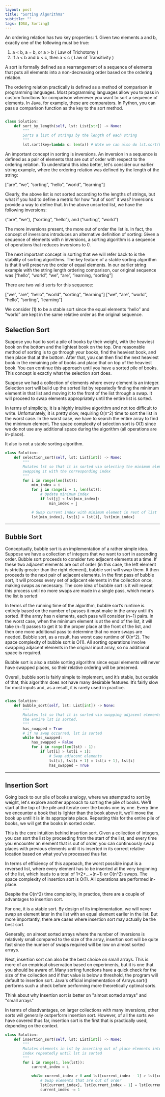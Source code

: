 ```yaml
---
layout: post
title: "Sorting Algorithms"
subtitle: ""
tags: [DSA, Sorting]
---
```


An ordering relation has two key properties: 1. Given two elements a and b, exactly one of the following must be true:
1. a < b, a = b, or a > b ( Law of Trichotomy )
2. If a < b and b < c, then a < c ( Law of Transitivity )

A sort is formally defined as a rearrangement of a sequence of elements that puts all elements into a non-decreasing order based on the ordering relation.

The ordering relation practically is defined as a method of comparison in programming languages. Most programming languages allow you to pass in custom functions for comparison whenever you want to sort a sequence of elements. In Java, for example, these are comparators. In Python, you can pass a comparison function as the key to the sort method.

``` python

class Solution:
    def sort_by_length(self, lst: List[str]) -> None:
        """
        Sorts a list of strings by the length of each string
        """        
        lst.sort(key=lambda x: len(x)) # Note we can also do lst.sort(key=len)

```

An important concept in sorting is inversions. An inversion in a sequence is defined as a pair of elements that are out of order with respect to the ordering relation. To understand this idea better, let's consider our earlier string example, where the ordering relation was defined by the length of the string:

[“are”, “we”, “sorting”, “hello”, “world”, “learning”]

Clearly, the above list is not sorted according to the lengths of strings, but what if you had to define a metric for how “out of sort” it was? Inversions provide a way to define that. In the above unsorted list, we have the following inversions:

(“are”, “we”), 
(“sorting”, “hello”), and 
(“sorting”, “world”)

The more inversions present, the more out of order the list is. In fact, the concept of inversions introduces an alternative definition of sorting: Given a sequence of elements with n inversions, a sorting algorithm is a sequence of operations that reduces inversions to 0.

The next important concept in sorting that we will refer back to is the stability of sorting algorithms. The key feature of a stable sorting algorithm is that it will preserve the order of equal elements. In our earlier string example with the string length ordering comparison, our original sequence was 
[“hello”, “world”, “we”, “are”, “learning, “sorting”]

There are two valid sorts for this sequence:

[“we”, “are”, “hello”, “world”, “sorting”, “learning”]
[“we”, “are”, “world”, “hello”, “sorting”, “learning”]

We consider (1) to be a stable sort since the equal elements “hello” and “world” are kept in the same relative order as the original sequence.

## Selection Sort

Suppose you had to sort a pile of books by their weight, with the heaviest book on the bottom and the lightest book on the top. One reasonable method of sorting is to go through your books, find the heaviest book, and then place that at the bottom. After that, you can then find the next heaviest book in the remaining pile of books and place that on top of the heaviest book. You can continue this approach until you have a sorted pile of books. This concept is exactly what the selection sort does.

Suppose we had a collection of elements where every element is an integer. Selection sort will build up the sorted list by repeatedly finding the minimum element in that list and moving it to the front of the list through a swap. It will proceed to swap elements appropriately until the entire list is sorted.

In terms of simplicity, it is a highly intuitive algorithm and not too difficult to write. Unfortunately, it is pretty slow, requiring O(n^2) time to sort the list in the worst case. In the worst case, we have to search the entire array to find the minimum element.
The space complexity of selection sort is O(1) since we do not use any additional space during the algorithm (all operations are in-place).

It also is <span class="color-orange">not</span> a stable sorting algorithm.

``` python
class Solution:
    def selection_sort(self, lst: List[int]) -> None:
        """
        Mutates lst so that it is sorted via selecting the minimum element and
        swapping it with the corresponding index
        """
        for i in range(len(lst)):
            min_index = i
            for j in range(i + 1, len(lst)):
                # Update minimum index
                if lst[j] < lst[min_index]:
                    min_index = j

            # Swap current index with minimum element in rest of list
            lst[min_index], lst[i] = lst[i], lst[min_index]
```

------------

## Bubble Sort

Conceptually, bubble sort is an implementation of a rather simple idea. Suppose we have a collection of integers that we want to sort in ascending order. Bubble sort proceeds to consider two adjacent elements at a time. If these two adjacent elements are out of order (in this case, the left element is strictly greater than the right element), bubble sort will swap them. It then proceeds to the next pair of adjacent elements. In the first pass of bubble sort, it will process every set of adjacent elements in the collection once, making swaps as necessary. The core idea of bubble sort is it will repeat this process until no more swaps are made in a single pass, which means the list is sorted

In terms of the running time of the algorithm, bubble sort’s runtime is entirely based on the number of passes it must make in the array until it’s sorted. If the array has n elements, each pass will consider (n−1) pairs. In the worst case, when the minimum element is at the end of the list, it will take (n−1) passes to get it to the proper place at the front of the list, and then one more additional pass to determine that no more swaps are needed. Bubble sort, as a result, has worst case runtime of
O(n^2). The space complexity of bubble sort is O(1). All sorting operations involve swapping adjacent elements in the original input array, so no additional space is required.

Bubble sort is also a stable sorting algorithm since equal elements will never have swapped places, so their relative ordering will be preserved.

Overall, bubble sort is fairly simple to implement, and it’s stable, but outside of that, this algorithm does not have many desirable features. It’s fairly slow for most inputs and, as a result, it is rarely used in practice.

``` python

class Solution:
    def bubble_sort(self, lst: List[int]) -> None:
        """
        Mutates lst so that it is sorted via swapping adjacent elements until
        the entire lst is sorted.
        """
        has_swapped = True
        # if no swap occurred, lst is sorted
        while has_swapped:
            has_swapped = False
            for i in range(len(lst) - 1):
                if lst[i] > lst[i + 1]:
                    # Swap adjacent elements
                    lst[i], lst[i + 1] = lst[i + 1], lst[i]
                    has_swapped = True          

```

-------------------

## Insertion Sort

Going back to our pile of books analogy, where we attempted to sort by weight, let's explore another approach to sorting the pile of books. We'll start at the top of the pile and iterate over the books one by one. Every time we encounter a book that is lighter than the book above it, we'll move the book up until it is in its appropriate place. Repeating this for the entire pile of books, we will get the books in sorted order.

This is the core intuition behind insertion sort. Given a collection of integers, you can sort the list by proceeding from the start of the list, and every time you encounter an element that is out of order, you can continuously swap places with previous elements until it is inserted in its correct relative location based on what you’ve processed thus far.      

In terms of efficiency of this approach, the worst possible input is a reversed list, where every element has to be inserted at the very beginning of the list, which leads to a total of 1+2+…+(n−1) or O(n^2) swaps. The space complexity of insertion sort is O(1). All operations are performed in-place.

Despite the O(n^2) time complexity, in practice, there are a couple of advantages to insertion sort.

For one, it is a stable sort. By design of its implementation, we will never swap an element later in the list with an equal element earlier in the list. But more importantly, there are cases where insertion sort may actually be the best sort.

Generally, on almost sorted arrays where the number of inversions is relatively small compared to the size of the array, insertion sort will be quite fast since the number of swaps required will be low on almost sorted arrays.

Next, insertion sort can also be the best choice on small arrays. This is more of an empirical observation based on experiments, but it is one that you should be aware of. Many sorting functions have a quick check for the size of the collection and if that value is below a threshold, the program will default to insertion sort. Java's official implementation of Arrays.sort() performs such a check before performing more theoretically optimal sorts.

<span class="color-orange">Think about why Insertion sort is better on "almost sorted arrays" and "small arrays"</span>         

In terms of disadvantages, on larger collections with many inversions, other sorts will generally outperform insertion sort. However, of all the sorts we have covered thus far, insertion sort is the first that is practically used, depending on the context.

``` python
class Solution:
    def insertion_sort(self, lst: List[int]) -> None:
        """
        Mutates elements in lst by inserting out of place elements into appropriate
        index repeatedly until lst is sorted
        """
        for i in range(1, len(lst)):
            current_index = i

            while current_index > 0 and lst[current_index - 1] > lst[current_index]:
                # Swap elements that are out of order
                lst[current_index], lst[current_index - 1] = lst[current_index - 1], lst[current_index]
                current_index -= 1
```



